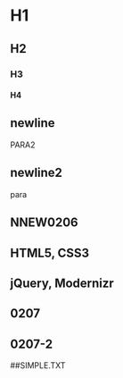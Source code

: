 # H1

## H2

### H3

#### H4

## newline

PARA2

## newline2

para

## NNEW0206

 ##   HTML5, CSS3
   ## jQuery, Modernizr


## 0207


## 0207-2

##SIMPLE.TXT